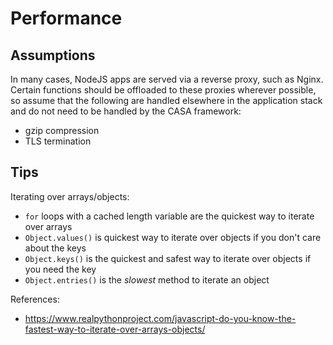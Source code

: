 # Performance

## Assumptions

In many cases, NodeJS apps are served via a reverse proxy, such as Nginx. Certain functions should be offloaded to these proxies wherever possible, so assume that the following are handled elsewhere in the application stack and do not need to be handled by the CASA framework:

* gzip compression
* TLS termination

## Tips

Iterating over arrays/objects:

* `for` loops with a cached length variable are the quickest way to iterate over arrays
* `Object.values()` is quickest way to iterate over objects if you don't care about the keys
* `Object.keys()` is the quickest and safest way to iterate over objects if you need the key
* `Object.entries()` is the _slowest_ method to iterate an object

References:

* <https://www.realpythonproject.com/javascript-do-you-know-the-fastest-way-to-iterate-over-arrays-objects/>
